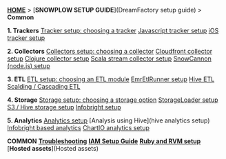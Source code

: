 [**HOME**](Home) > [**SNOWPLOW SETUP GUIDE**](DreamFactory setup guide) > **Common**

**1. Trackers**
[Tracker setup: choosing a tracker](choosing-a-tracker)
[Javascript tracker setup](javascript-tracker-setup)
[iOS tracker setup](ios-tracker-setup)

**2. Collectors**
[Collectors setup: choosing a collector](choosing-a-collector)
[Cloudfront collector setup](setting-up-the-cloudfront-collector)
[Clojure collector setup](setting-up-the-clojure-collector)
[Scala stream collector setup](setting-up-the-scala-stream-collector)
[SnowCannon (node.js) setup](snowcannon-setup-guide)

**3. ETL**
[ETL setup: choosing an ETL module](choosing-an-etl-module)
[EmrEtlRunner setup](EmrEtlRunner-setup)
[Hive ETL](hive-etl-setup)
[Scalding / Cascading ETL](scalding-etl-setup)

**4. Storage**
[Storage setup: choosing a storage option](choosing-a-storage-module)
[StorageLoader setup](StorageLoader-setup)
[S3 / Hive storage setup](s3-hive-storage-setup)
[Infobright setup](infobright-storage-setup)

**5. Analytics**
[Analytics setup](analytics-setup)
[Analysis using Hive](hive analytics setup)
[Infobright based analytics](infobright-analytics-setup)
[ChartIO analytics setup](ChartIO-setup)

**COMMON**
[**Troubleshooting**](Troubleshooting)
[**IAM Setup Guide**](IAM-Setup)
[**Ruby and RVM setup**](Ruby-and-RVM-setup)
[**Hosted assets**](Hosted assets)
